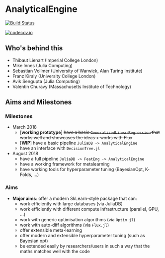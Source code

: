 # AnalyticalEngine

[![Build Status](https://travis-ci.org/tlienart/AnalyticalEngine.jl.svg?branch=master)](https://travis-ci.org/tlienart/AnalyticalEngine.jl)

[![codecov.io](http://codecov.io/github/tlienart/AnalyticalEngine.jl/coverage.svg?branch=master)](http://codecov.io/github/tlienart/AnalyticalEngine.jl?branch=master)

## Who's behind this

* Thibaut Lienart (Imperial College London)
* Mike Innes (Julia Computing)
* Sebastian Vollmer (University of Warwick, Alan Turing Institute)
* Franz Kiraly (University College London)
* Avik Sengupta (Julia Computing)
* Valentin Churavy (Massachusetts Institute of Technology)

## Aims and Milestones

### Milestones

* March 2018
  - [**working prototype**] ~~have a basic `GeneralizedLinearRegression` that works well and showcases the ideas + works with Flux~~
  - [**WIP**] have a basic pipeline `JuliaDB -> AnalyticalEngine`
  - have an interface with `DecisionTree.jl`
* August 2018
  - have a full pipeline `JuliaDB -> FeatEng -> AnalyticalEngine`
  - have a working framework for metalearning
  - have working tools for hyperparameter tuning (BayesianOpt, K-Folds, ...)

### Aims

* **Major aims**: offer a modern SkLearn-style package that can:
  - work efficiently with large databases (via JuliaDB)
  - work efficiently with different compute infrastructure (parallel, GPU, ...)
  - work with generic optimisation algorithms (via `Optim.jl`)
  - work with auto-diff algorithms (via `Flux.jl`)
  - offer extensible meta-learning
  - offer modern and extensible hyperparameter tuning (such as Bayesian opt)
  - be extended easily by researchers/users in such a way that the maths matches well with the code
